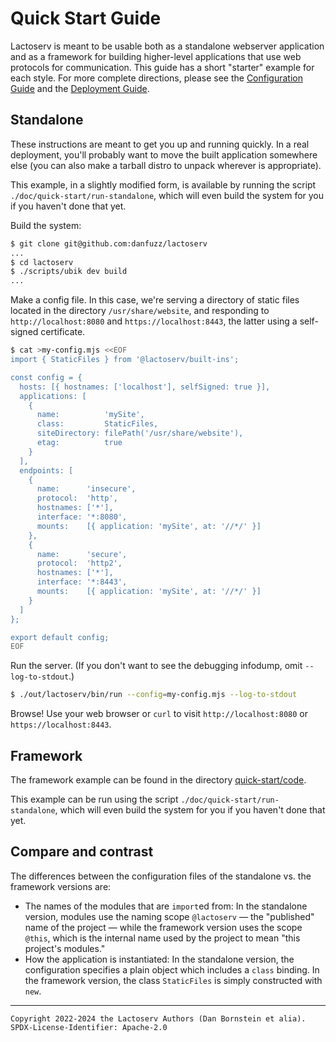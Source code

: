 Quick Start Guide
=================

Lactoserv is meant to be usable both as a standalone webserver application and
as a framework for building higher-level applications that use web protocols for
communication. This guide has a short "starter" example for each style. For more
complete directions, please see the [Configuration Guide](./configuration.md)
and the [Deployment Guide](./deployment.md).

## Standalone

These instructions are meant to get you up and running quickly. In a real
deployment, you'll probably want to move the built application somewhere else
(you can also make a tarball distro to unpack wherever is appropriate).

This example, in a slightly modified form, is available by running the script
`./doc/quick-start/run-standalone`, which will even build the system for you
if you haven't done that yet.

Build the system:

```bash
$ git clone git@github.com:danfuzz/lactoserv
...
$ cd lactoserv
$ ./scripts/ubik dev build
...
```

Make a config file. In this case, we're serving a directory of static files
located in the directory `/usr/share/website`, and responding to
`http://localhost:8080` and `https://localhost:8443`, the latter using a
self-signed certificate.

```bash
$ cat >my-config.mjs <<EOF
import { StaticFiles } from '@lactoserv/built-ins';

const config = {
  hosts: [{ hostnames: ['localhost'], selfSigned: true }],
  applications: [
    {
      name:          'mySite',
      class:         StaticFiles,
      siteDirectory: filePath('/usr/share/website'),
      etag:          true
    }
  ],
  endpoints: [
    {
      name:      'insecure',
      protocol:  'http',
      hostnames: ['*'],
      interface: '*:8080',
      mounts:    [{ application: 'mySite', at: '//*/' }]
    },
    {
      name:      'secure',
      protocol:  'http2',
      hostnames: ['*'],
      interface: '*:8443',
      mounts:    [{ application: 'mySite', at: '//*/' }]
    }
  ]
};

export default config;
EOF
```

Run the server. (If you don't want to see the debugging infodump, omit
`--log-to-stdout`.)

```bash
$ ./out/lactoserv/bin/run --config=my-config.mjs --log-to-stdout
```

Browse! Use your web browser or `curl` to visit `http://localhost:8080` or
`https://localhost:8443`.


## Framework

The framework example can be found in the directory
[quick-start/code](./quick-start/code).

This example can be run using the script `./doc/quick-start/run-standalone`,
which will even build the system for you if you haven't done that yet.

## Compare and contrast

The differences between the configuration files of the standalone vs. the
framework versions are:

* The names of the modules that are `import`ed from: In the standalone version,
  modules use the naming scope `@lactoserv` &mdash; the "published" name of the
  project &mdash; while the framework version uses the scope `@this`, which is
  the internal name used by the project to mean "this project's modules."
* How the application is instantiated: In the standalone version, the
  configuration specifies a plain object which includes a `class` binding. In
  the framework version, the class `StaticFiles` is simply constructed with
  `new`.

- - - - - - - - - -
```
Copyright 2022-2024 the Lactoserv Authors (Dan Bornstein et alia).
SPDX-License-Identifier: Apache-2.0
```
